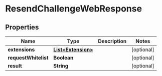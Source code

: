 # ResendChallengeWebResponse

## Properties
Name | Type | Description | Notes
------------ | ------------- | ------------- | -------------
**extensions** | [**List&lt;Extension&gt;**](Extension.md) |  |  [optional]
**requestWhitelist** | **Boolean** |  |  [optional]
**result** | **String** |  |  [optional]
